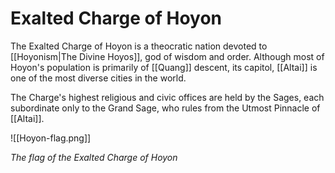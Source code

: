 # Exalted Charge of Hoyon

The Exalted Charge of Hoyon is a theocratic nation devoted to [[Hoyonism|The Divine Hoyos]], god of wisdom and order. Although most of Hoyon's population is primarily of [[Quang]] descent, its capitol, [[Altai]] is one of the most diverse cities in the world.

The Charge's highest religious and civic offices are held by the Sages, each subordinate only to the Grand Sage, who rules from the Utmost Pinnacle of [[Altai]].

![[Hoyon-flag.png]]

*The flag of the Exalted Charge of Hoyon*